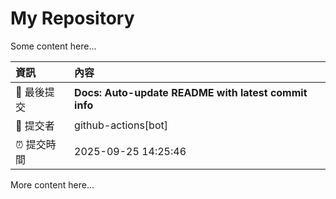 # My Repository

Some content here...

<!-- BEGIN ACTIVITY -->
| 資訊 | 內容 |
| :--- | :--- |
| 📜 最後提交 | **Docs: Auto-update README with latest commit info** |
| 👤 提交者 | github-actions[bot] |
| ⏰ 提交時間 | 2025-09-25 14:25:46  |
<!-- END ACTIVITY -->

More content here...
